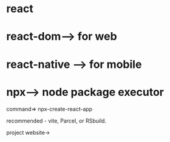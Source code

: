 # react

# react-dom--> for web

# react-native --> for mobile

# npx--> node package executor

command=> npx-create-react-app

recommended - vite, Parcel, or RSbuild.

project
website->
